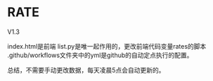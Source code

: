 # RATE
V1.3

index.html是前端
list.py是唯一起作用的，更改前端代码变量rates的脚本
.github/workflows文件夹中的yml是github的自动定点执行的配置。

总结，不需要手动更改数据，每天凌晨5点会自动更新的。
